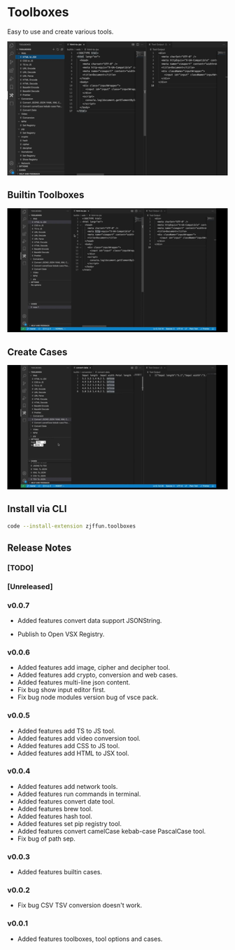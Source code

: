 # Toolboxes

Easy to use and create various tools.

![tools](images/tools.webp)

## Builtin Toolboxes

![builtin toolboxes](images/builtin-toolboxes.webp)

## Create Cases

![create cases](images/create-cases.webp)

## Install via CLI

```bash
code --install-extension zjffun.toolboxes
```

## Release Notes

### [TODO]

### [Unreleased]

### v0.0.7

- Added features convert data support JSONString.

- Publish to Open VSX Registry.

### v0.0.6

- Added features add image, cipher and decipher tool.
- Added features add crypto, conversion and web cases.
- Added features multi-line json content.
- Fix bug show input editor first.
- Fix bug node modules version bug of vsce pack.

### v0.0.5

- Added features add TS to JS tool.
- Added features add video conversion tool.
- Added features add CSS to JS tool.
- Added features add HTML to JSX tool.

### v0.0.4

- Added features add network tools.
- Added features run commands in terminal.
- Added features convert date tool.
- Added features brew tool.
- Added features hash tool.
- Added features set pip registry tool.
- Added features convert camelCase kebab-case PascalCase tool.
- Fix bug of path sep.

### v0.0.3

- Added features builtin cases.

### v0.0.2

- Fix bug CSV TSV conversion doesn't work.

### v0.0.1

- Added features toolboxes, tool options and cases.

